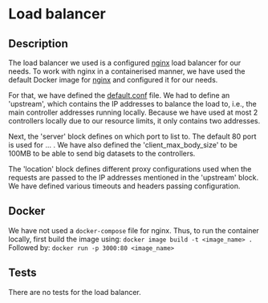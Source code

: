 # Load balancer

## Description

The load balancer we used is a configured [nginx](https://www.nginx.com) load balancer for our needs. To work with nginx in a containerised manner, we have used the default Docker image for [nginx](https://hub.docker.com/_/nginx) and configured it for our needs.

For that, we have defined the [default.conf](/load_balancer/default.conf) file. We had to define an 'upstream', which contains the IP addresses to balance the load to, i.e., the main controller addresses running locally. Because we have used at most 2 controllers locally due to our resource limits, it only contains two addresses.

Next, the 'server' block defines on which port to list to. The default 80 port is used for ... . We have also defined the 'client_max_body_size' to be 100MB to be able to send big datasets to the controllers.

The 'location' block defines different proxy configurations used when the requests are passed to the IP addresses mentioned in the 'upstream' block. We have defined various timeouts and headers passing configuration.

## Docker

We have not used a `docker-compose` file for nginx. Thus, to run the container locally, first build the image using:
`docker image build -t <image_name> .`
Followed by:
`docker run -p 3000:80 <image_name>`

## Tests

There are no tests for the load balancer.
